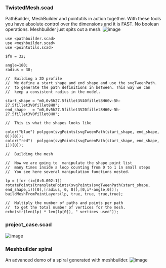 ### TwistedMesh.scad
PathBuilder, MeshBuilder and pointutils in action together. With these tools you have absolute control over the dimensions and it is FAST. No boolean operations. Meshbuilder just spits out a mesh.
![image](https://github.com/dinther/pathbuilder/assets/1192916/588b3a11-b7cd-40ed-bc5d-cd8ffc9ce3be)

```
use <pathbuilder.scad>
use <meshbuilder.scad>
use <pointutils.scad>

$fn = 32;

angle=180;
radius = 30;

//  Building a 2D profile
//  We define a start shape and end shape and use the svgTweenPath.
//  to generate the path definitions in between. This way we can
//  keep a consistent radius in the model.

start_shape = "m0,0v5h27.5fillet3V40fillet8H60v-5h-27.5fillet3V0fillet8H0";
end_shape   = "m0,0v5h27.5fillet3V20fillet8H60v-5h-27.5fillet3V0fillet8H0";

//  This is what the shapes looks like

color("blue") polygon(svgPoints(svgTweenPath(start_shape, end_shape, 0))[0]);
color("red")  polygon(svgPoints(svgTweenPath(start_shape, end_shape, 1))[0]);

//  Building the mesh

//  Now we are going to  manipulate the shape point list
//  many times inside a loop counting from 0 to 1 in small steps
//  You see here several manipulation functions nested.

lp = [for (i=[0:0.002:1]) rotatePoints(translatePoints(svgPoints(svgTweenPath(start_shape, end_shape,i))[0],[radius, 0, 0]),[0,i*-angle,0])];
buildMeshFromPointLayers(lp, true, true, true,true);

//  Multiply the number of paths and points per path
//  to get the total number of vertices for the mesh.
echo(str(len(lp) * len(lp[0]), " vertices used"));
```
### project_case.scad
![image](https://user-images.githubusercontent.com/1192916/153139548-ab34fd3d-5e7c-433b-9cf6-48fa8a1eebe7.png)

### Meshbuilder spiral
An advanced demo of a spiral generated with meshbuilder.
![image](https://github.com/dinther/pathbuilder/assets/1192916/bcef11be-5208-4ec0-b845-a0dca418b3fa)



